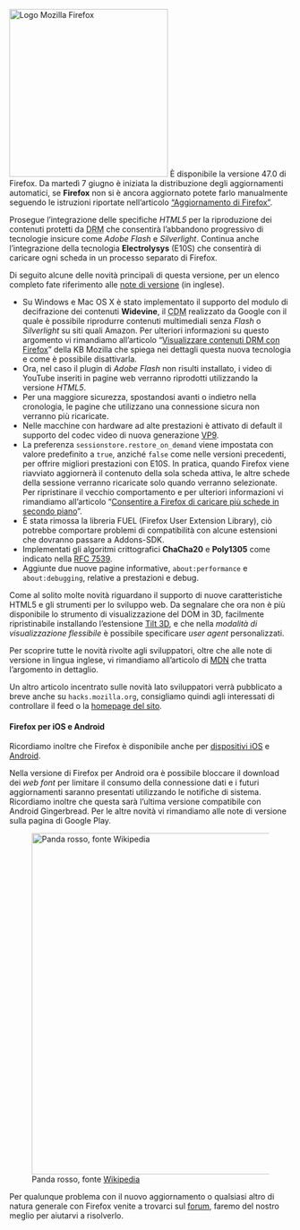 <p><img src="https://www.mozillaitalia.org/home/wp-content/uploads/2015/07/966px-Mozilla_Firefox_logo_2013.svg_-283x300.png" alt="Logo Mozilla Firefox" width="283" height="300" class="alignright size-medium wp-image-1748"/> È disponibile la versione 47.0 di Firefox. Da martedì 7 giugno è iniziata la distribuzione degli aggiornamenti automatici, se <strong>Firefox</strong> non si è ancora aggiornato potete farlo manualmente seguendo le istruzioni riportate nell’articolo <a target="_blank" href="http://mzl.la/152VFwM">“Aggiornamento di Firefox”</a>.</p>
<p>Prosegue l’integrazione delle specifiche <em>HTML5</em> per la riproduzione dei contenuti protetti da <abbr title="Digital Rights Management">DRM</abbr> che consentirà l’abbandono progressivo di tecnologie insicure come <em>Adobe Flash</em> e <em>Silverlight</em>. Continua anche l’integrazione della tecnologia <strong>Electrolysys</strong> (E10S) che consentirà di caricare ogni scheda in un processo separato di Firefox.</p>
<p>Di seguito alcune delle novità principali di questa versione, per un elenco completo fate riferimento alle <a target="_blank" href="https://www.mozilla.org/en-us/firefox/47.0/releasenotes/">note di versione</a> (in inglese).</p>
<ul>
<li>Su Windows e Mac OS X è stato implementato il supporto del modulo di decifrazione dei contenuti <strong>Widevine</strong>, il <abbr title="Content Decryption Manager">CDM</abbr> realizzato da Google con il quale è possibile riprodurre contenuti multimediali senza <em>Flash</em> o <em>Silverlight</em> su siti quali Amazon. Per ulteriori informazioni su questo argomento vi rimandiamo all’articolo “<a target="_blank" href="http://mzl.la/1fmOlYe">Visualizzare contenuti DRM con Firefox</a>” della KB Mozilla che spiega nei dettagli questa nuova tecnologia e come è possibile disattivarla.</li>
<li>Ora, nel caso il plugin di <em>Adobe Flash</em> non risulti installato, i video di YouTube inseriti in pagine web verranno riprodotti utilizzando la versione <em>HTML5</em>.</li>
<li>Per una maggiore sicurezza, spostandosi avanti o indietro nella cronologia, le pagine che utilizzano una connessione sicura non verranno più ricaricate.</li>
<li>Nelle macchine con hardware ad alte prestazioni è attivato di default il supporto del codec video di nuova generazione <a target="_blank" href="https://it.wikipedia.org/wiki/VP9">VP9</a>.</li>
<li>La preferenza <code>sessionstore.restore_on_demand</code> viene impostata con valore predefinito a <code>true</code>, anziché <code>false</code> come nelle versioni precedenti, per offrire migliori prestazioni con E10S. In pratica, quando Firefox viene riavviato aggiornerà il contenuto della sola scheda attiva, le altre schede della sessione verranno ricaricate solo quando verranno selezionate. Per ripristinare il vecchio comportamento e per ulteriori informazioni vi rimandiamo all’articolo “<a target="_blank" href="https://support.mozilla.org/it/kb/consentire-firefox-di-caricare-piu-schede">Consentire a Firefox di caricare più schede in secondo piano</a>”.</li>
<li>È stata rimossa la libreria FUEL (Firefox User Extension Library), ciò potrebbe comportare problemi di compatibilità con alcune estensioni che dovranno passare a Addons-SDK.</li>
<li>Implementati gli algoritmi crittografici <strong>ChaCha20</strong> e <strong>Poly1305</strong> come indicato nella <a target="_blank" href="https://tools.ietf.org/html/rfc7539">RFC 7539</a>.</li>
<li>Aggiunte due nuove pagine informative, <code>about:performance</code> e <code>about:debugging</code>, relative a prestazioni e debug.</li>
</ul>
<p>Come al solito molte novità riguardano il supporto di nuove caratteristiche HTML5 e gli strumenti per lo sviluppo web. Da segnalare che ora non è più disponibile lo strumento di visualizzazione del DOM in 3D, facilmente ripristinabile installando l’estensione <a target="_blank" href="https://addons.mozilla.org/it/firefox/addon/tilt/">Tilt 3D</a>, e che nella <em>modalità di visualizzazione flessibile</em> è possibile specificare <em>user agent</em> personalizzati.</p>
<p>Per scoprire tutte le novità rivolte agli sviluppatori, oltre che alle note di versione in lingua inglese, vi rimandiamo all’articolo di <a target="_blank" href="https://developer.mozilla.org/it/Firefox/Releases/47">MDN</a> che tratta l’argomento in dettaglio.</p>
<p>Un altro articolo incentrato sulle novità lato sviluppatori verrà pubblicato a breve anche su <code>hacks.mozilla.org</code>, consigliamo quindi agli interessati di controllare il feed o la <a target="_blank" href="https://hacks.mozilla.org">homepage del sito</a>.</p>
<h4>Firefox per iOS e Android</h4>
<p>Ricordiamo inoltre che Firefox è disponibile anche per <a target="_blank" href="https://www.mozilla.org/it/firefox/ios/">dispositivi iOS</a> e <a target="_blank" href="https://www.mozilla.org/it/firefox/android/">Android</a>.</p>
<p>Nella versione di Firefox per Android ora è possibile bloccare il download dei <em>web font</em> per limitare il consumo della connessione dati e i futuri aggiornamenti saranno presentati utilizzando  le notifiche di sistema. Ricordiamo inoltre che questa sarà l’ultima versione compatibile con Android Gingerbread. Per le altre novità vi rimandiamo alle note di versione sulla pagina di Google Play.</p>
<figure>
<img src="https://upload.wikimedia.org/wikipedia/commons/thumb/f/fe/Ailurus_fulgens_RoterPanda_LesserPanda.jpg/800px-Ailurus_fulgens_RoterPanda_LesserPanda.jpg" alt="Panda rosso, fonte Wikipedia" width="500" height="610" /><figcaption>Panda rosso, fonte <a target="_blank" href="https://it.wikipedia.org/wiki/Ailurus_fulgens#/media/File:Ailurus_fulgens_RoterPanda_LesserPanda.jpg">Wikipedia</a></figcaption>
</figure>
<p>Per qualunque problema con il nuovo aggiornamento o qualsiasi altro di natura generale con Firefox venite a trovarci sul <a href="http://forum.mozillaitalia.org">forum</a>, faremo del nostro meglio per aiutarvi a risolverlo.</p>
